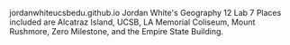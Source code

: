 jordanwhiteucsbedu.github.io
Jordan White's Geography 12 Lab 7
Places included are Alcatraz Island, UCSB, LA Memorial Coliseum, Mount Rushmore, Zero Milestone, and the Empire State Building.
